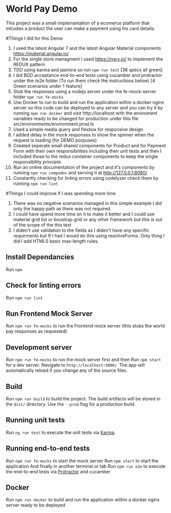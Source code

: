 # World Pay Demo

This project was a small implemantation of a ecomerce platform that inlcudes a product the user can make a payment using his card details. 

#Things I did for this Demo

1. I used the latest Angular 7 and the latest Angular Material components https://material.angular.io/
2. For the single store managment I used https://ngrx.io/ to implement the REDUX pattern
3. TDD using karma and jasmine so run `npm run test` [38 specs all green]
4. I did BDD acceptance end-to-end tests using cucamber and protractor under the /e2e folder (To run them check the instructions below) [4 Green scenarios under 1 feature]
5. Stub the responses using a nodejs server under the fe-mock-server folder `npm run fe-mocks`
6. Use Docker to run to build and run the application within a docker nginx server so this code can be deployed to any server and you can try it by running `npm run docker` and visit http://localhost with the enviroment variables ready to be changed for production under this file src/environments/environment.prod.ts
7. Used a simple media query and flexbox for responsive design 
8. I added delay in the mock responses to show the spinner when the request is loading (for DEMO porpuses)
9. Created seperate small shared components for Product and for Payment Form with their own responsibilities including their unit tests and then I included those to the redux container components to keep the single responsibility principle. 
10. Run an online documentation of the project and it's components by running `npm run compodoc` and serving it at http://127.0.0.1:8080/
11. Constantly checking for linting errors using codelyzer check them by running `npm run lint`

#Things I could improve if I was spending more time 
1. There was no negative scenarios managed in this simple example I did only the happy path as there was not required.
2. I could have spend more time on it to make it better and I could use material grid list or boostrap grid or any other framework but this is out of the scope of the this test
3. I diden't use validation to the fields as I diden't have any specific requirments but If I had I would do this using reactiveForms. Only thing I did I add  HTML5 basic max-length rules.


## Install Dependancies

Run `npm`

## Check for linting errors

Run `npm run lint`

## Run Frontend Mock Server

Run `npm run fe-mocks` to run the Frontend mock server (this stubs the world pay responses as requested)

## Development server

Run `npm run fe-mocks` to run the mock server first and then
Run `npm start` for a dev server. Navigate to `http://localhost:5000/`. The app will automatically reload if you change any of the source files.

## Build

Run `npm run build` to build the project. The build artifacts will be stored in the `dist/` directory. Use the `--prod` flag for a production build.

## Running unit tests

Run `ng run test` to execute the unit tests via [Karma](https://karma-runner.github.io).

## Running end-to-end tests

Run `npm run fe-mocks` to start the mock server
Run `npm start` to start the application
And finally in another terminal or tab
Run `npm run e2e` to execute the end-to-end tests via [Protractor](http://www.protractortest.org/) and cucamber

## Docker
Run `npm run docker` to build and run the application within a docker nginx server ready to be deployed
